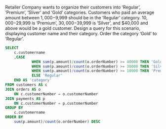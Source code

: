 Retailer Company wants to organize their customers into ‘Regular’, ‘Premium’, ‘Sliver’ and ‘Gold’ categories. Customers who paid an average amount between $1,000-$9,999 should be in the ‘Regular’ category. $10,000-$29,999 is ‘Premium’, $30,000-$39,999 is ‘Silver’, and $40,000 and above would be a gold customer. Design a query for this scenario, displaying customer name and their category. Order the category ‘Gold’ to ‘Regular’.
```sql
SELECT
    c.customername
    ,CASE
            WHEN sum(p.amount)/count(o.orderNumber) >= 40000 THEN 'Gold'
            WHEN sum(p.amount)/count(o.orderNumber) >= 30000 THEN 'Silver'
            WHEN sum(p.amount)/count(o.orderNumber) >= 10000 THEN 'Premium' 
            ELSE 'Regular'
    END AS 'category'
FROM customers AS c
JOIN orders AS o
    ON c.customerNumber = o.customerNumber
JOIN payments AS p
    ON c.customerNumber = p.customerNumber
GROUP BY
    c.customername
ORDER BY
    sum(p.amount)/count(o.orderNumber) DESC
```
